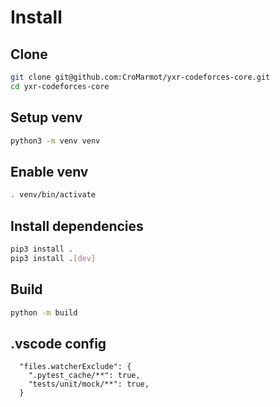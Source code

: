 # Install

## Clone

```bash
git clone git@github.com:CroMarmot/yxr-codeforces-core.git
cd yxr-codeforces-core
```

## Setup venv

```bash
python3 -m venv venv
```

## Enable venv

```bash
. venv/bin/activate
```

## Install dependencies

```bash
pip3 install .
pip3 install .[dev]
```

## Build

```bash
python -m build
```

## .vscode config

```
  "files.watcherExclude": {
    ".pytest_cache/**": true,
    "tests/unit/mock/**": true,
  }
```

